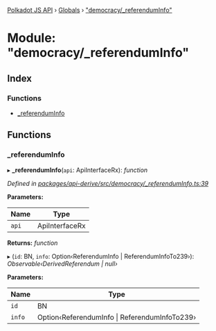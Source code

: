 [Polkadot JS API](../README.md) › [Globals](../globals.md) › ["democracy/_referendumInfo"](_democracy__referenduminfo_.md)

# Module: "democracy/_referendumInfo"

## Index

### Functions

* [_referendumInfo](_democracy__referenduminfo_.md#_referenduminfo)

## Functions

###  _referendumInfo

▸ **_referendumInfo**(`api`: ApiInterfaceRx): *function*

*Defined in [packages/api-derive/src/democracy/_referendumInfo.ts:39](https://github.com/polkadot-js/api/blob/601288b3ec/packages/api-derive/src/democracy/_referendumInfo.ts#L39)*

**Parameters:**

Name | Type |
------ | ------ |
`api` | ApiInterfaceRx |

**Returns:** *function*

▸ (`id`: BN, `info`: Option‹ReferendumInfo | ReferendumInfoTo239›): *Observable‹DerivedReferendum | null›*

**Parameters:**

Name | Type |
------ | ------ |
`id` | BN |
`info` | Option‹ReferendumInfo &#124; ReferendumInfoTo239› |
